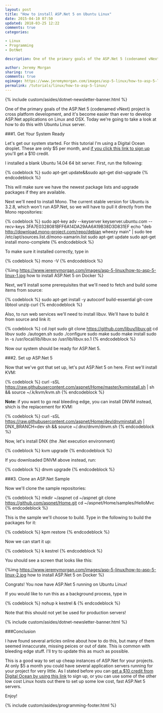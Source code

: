```yaml
---
layout: post
title: "How to install ASP.Net 5 on Ubuntu Linux"
date: 2015-04-10 07:50
updated: 2018-03-25 12:22
comments: true
categories:

- Linux
- Programming
- DotNet

description: One of the primary goals of the ASP.Net 5 (codenamed vNext) project is cross platform development, and it's become easier than ever to develop ASP.Net applications on Linux and OSX. Today we're going to take a look at how to do this with Ubuntu Linux server. 

author: Jeremy Morgan
sharing: true
comments: true
ogimage: https://www.jeremymorgan.com/images/asp-5-linux/how-to-asp-5-linux-og.jpg
permalink: /tutorials/linux/how-to-asp-5-linux/
---
```


{% include custom/asides/dotnet-newsletter-banner.html %}

One of the primary goals of the ASP.Net 5 (codenamed vNext) project is cross platform development, and it's become easier than ever to develop ASP.Net applications on Linux and OSX. Today we're going to take a look at how to do this with Ubuntu Linux server. 
<!-- more -->

###1. Get Your System Ready

Let's get our system started. For this tutorial I'm using a Digital Ocean droplet. These are only $5 per month, and <a href="https://www.digitalocean.com/?refcode=ca6f81fa42b4" target="_new">if you click this link to sign up</a> you'll get a $10 credit.

I installed a blank Ubuntu 14.04 64 bit server. First, run the following:

{% codeblock %}
sudo apt-get update&&sudo apt-get dist-upgrade
{% endcodeblock %}

This will make sure we have the newest package lists and upgrade packages if they are available. 

Next we'll need to install Mono. The current stable version for Ubuntu is 3.2.8, which won't run ASP.Net, so we will have to pull it directly from the Mono repositories:

{% codeblock %}
sudo apt-key adv --keyserver keyserver.ubuntu.com --recv-keys 3FA7E0328081BFF6A14DA29AA6A19B38D3D831EF
echo "deb http://download.mono-project.com/repo/debian wheezy main" | sudo tee /etc/apt/sources.list.d/mono-xamarin.list
sudo apt-get update
sudo apt-get install mono-complete
{% endcodeblock %}

To make sure it installed correctly, type in

{% codeblock %}
mono -V
{% endcodeblock %}

{%img https://www.jeremymorgan.com/images/asp-5-linux/how-to-asp-5-linux-1.jpg how to install ASP.Net 5 on Docker %}

Next, we'll install some prerequisites that we'll need to fetch and build some items from source:

{% codeblock %}
sudo apt-get install -y autoconf build-essential git-core libtool unzip curl
{% endcodeblock %}

Also, to run web services we'll need to install libuv. We'll have to build it from source and link it: 

{% codeblock %}
cd /opt
sudo git clone https://github.com/libuv/libuv.git
cd libuv
sudo ./autogen.sh
sudo ./configure
sudo make
sudo make install
sudo ln -s /usr/local/lib/libuv.so /usr/lib/libuv.so.1
{% endcodeblock %}

Now our system should be ready for ASP.Net 5. 

###2. Set up ASP.Net 5

Now that we've got that set up, let's put ASP.Net 5 on here. First we'll install KVM: 

{% codeblock %}
curl -sSL https://raw.githubusercontent.com/aspnet/Home/master/kvminstall.sh | sh && source ~/.k/kvm/kvm.sh
{% endcodeblock %}

<b>Note:</b> if you want to go real bleeding edge, you can install DNVM instead, shich is the replacement for KVM:

{% codeblock %}
curl -sSL https://raw.githubusercontent.com/aspnet/Home/dev/dnvminstall.sh | DNX_BRANCH=dev sh && source ~/.dnx/dnvm/dnvm.sh
{% endcodeblock %}

Now, let's install DNX (the .Net execution environment)

{% codeblock %}
kvm upgrade
{% endcodeblock %}

If you downloaded DNVM above instead, run: 

{% codeblock %}
dnvm upgrade
{% endcodeblock %}

###3. Clone an ASP.Net Sample

Now we'll clone the sample repositories:

{% codeblock %}
mkdir ~/aspnet
cd ~/aspnet
git clone https://github.com/aspnet/Home.git
cd ~/aspnet/Home/samples/HelloMvc
{% endcodeblock %}

This is the sample we'll choose to build. Type in the following to build the packages for it:

{% codeblock %}
kpm restore
{% endcodeblock %}

Now we can start it up:

{% codeblock %}
k kestrel
{% endcodeblock %}

You should see a screen that looks like this:

{%img https://www.jeremymorgan.com/images/asp-5-linux/how-to-asp-5-linux-2.jpg how to install ASP.Net 5 on Docker %}

Congrats! You now have ASP.Net 5 running on Ubuntu Linux!

If you would like to run this as a background process, type in

{% codeblock %}
nohup k kestrel &
{% endcodeblock %}

Note that this should not yet be used for production servers!

{% include custom/asides/dotnet-newsletter-banner.html %}

###Conclusion

I have found several articles online about how to do this, but many of them seemed innaccurate, missing peices or out of date. This is common with bleeding edge stuff. I'll try to update this as much as possible. 

This is a good way to set up cheap instances of ASP.Net for your projects. At only $5 a month you could have several application servers running for your project for very little. As I stated before you can <a href="https://www.digitalocean.com/?refcode=ca6f81fa42b4" target="_new">get a $10 credit from Digital Ocean by using this link</a> to sign up, or you can use some of the other low cost Linux hosts out there to set up some low cost, fast ASP.Net 5 servers. 

Enjoy!  

{% include custom/asides/programming-footer.html %}